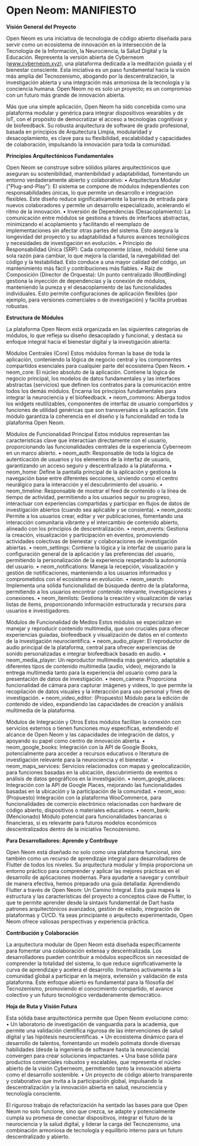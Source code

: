 # Open Neom: MANIFIESTO

**Visión General del Proyecto**

Open Neom es una iniciativa de tecnología de código abierto diseñada para servir como un ecosistema
de innovación en la intersección de la Tecnología de la Información, la Neurociencia, la Salud Digital
y la Educación. Representa la versión abierta de Cyberneom (www.cyberneom.xyz), una plataforma dedicada
a la meditación guiada y el bienestar consciente. Esta iniciativa es un paso fundamental hacia la visión
más amplia del Tecnozenismo, abogando por la descentralización, la investigación abierta y una integración
más armoniosa de la tecnología y la conciencia humana. Open Neom no es solo un proyecto; es un compromiso
con un futuro más grande de innovación abierta.

Más que una simple aplicación, Open Neom ha sido concebida como una plataforma modular y genérica para integrar
dispositivos wearables y de IoT, con el propósito de democratizar el acceso a tecnologías cognitivas y de biofeedback.
Su robusta arquitectura de software de grado profesional, basada en principios de Arquitectura Limpia, modularidad
y desacoplamiento, es clave para su flexibilidad, escalabilidad y capacidades de colaboración, impulsando la innovación
para toda la comunidad.

**Principios Arquitectónicos Fundamentales**

Open Neom se construye sobre sólidos pilares arquitectónicos que aseguran su sostenibilidad, mantenibilidad y adaptabilidad,
fomentando un entorno verdaderamente abierto y colaborativo:
•	Arquitectura Modular ("Plug-and-Play"): El sistema se compone de módulos independientes con responsabilidades únicas,
    lo que permite un desarrollo e integración flexibles. Este diseño reduce significativamente la barrera de entrada para
    nuevos colaboradores y permite un desarrollo especializado, acelerando el ritmo de la innovación.
•	Inversión de Dependencias (Desacoplamiento): La comunicación entre módulos se gestiona a través de interfaces
    abstractas, minimizando el acoplamiento y facilitando el reemplazo de implementaciones sin afectar otras partes
    del sistema. Esto asegura la longevidad del proyecto y su adaptabilidad a futuros avances tecnológicos y necesidades
    de investigación en evolución.
•	Principio de Responsabilidad Única (SRP): Cada componente (clase, módulo) tiene una sola razón para cambiar,
    lo que mejora la claridad, la navegabilidad del código y la testabilidad. Esto conduce a una mayor calidad del código,
    un mantenimiento más fácil y contribuciones más fiables.
•	Raíz de Composición (Director de Orquesta): Un punto centralizado (RootBinding) gestiona la inyección de dependencias
    y la conexión de módulos, manteniendo la pureza y el desacoplamiento de las funcionalidades individuales. Esto permite
    configuraciones de aplicación flexibles (por ejemplo, para versiones comerciales o de investigación) y facilita pruebas robustas.

**Estructura de Módulos**

La plataforma Open Neom está organizada en las siguientes categorías de módulos, lo que refleja su diseño desacoplado y funcional,
y destaca su enfoque integral hacia el bienestar digital y la investigación abierta:

Módulos Centrales (Core)
Estos módulos forman la base de toda la aplicación, conteniendo la lógica de negocio central y los componentes compartidos esenciales
para cualquier parte del ecosistema Open Neom.
•	neom_core: El núcleo absoluto de la aplicación. Contiene la lógica de negocio principal, los modelos de datos fundamentales
    y las interfaces abstractas (servicios) que definen los contratos para la comunicación entre todos los demás módulos.
    Encarna los principios fundamentales para integrar la neurociencia y el biofeedback.
•	neom_commons: Alberga todos los widgets reutilizables, componentes de interfaz de usuario compartidos y funciones de 
    utilidad genéricas que son transversales a la aplicación. Este módulo garantiza la coherencia en el diseño y la funcionalidad
    en toda la plataforma Open Neom.

Módulos de Funcionalidad Principal
Estos módulos representan las características clave que interactúan directamente con el usuario, proporcionando las funcionalidades
centrales de la experiencia Cyberneom en un marco abierto.
•	neom_auth: Responsable de toda la lógica de autenticación de usuarios y los elementos de la interfaz de usuario, garantizando
    un acceso seguro y descentralizado a la plataforma.
•	neom_home: Define la pantalla principal de la aplicación y gestiona la navegación base entre diferentes secciones,
    sirviendo como el centro neurálgico para la interacción y el descubrimiento del usuario.
•	neom_timeline: Responsable de mostrar el feed de contenido o la línea de tiempo de actividad, permitiendo a los usuarios
    seguir su progreso, interactuar con experiencias compartidas y participar en flujos de datos de investigación abiertos
    (cuando sea aplicable y se consienta).
•	neom_posts: Permite a los usuarios crear, editar y ver publicaciones, fomentando una interacción comunitaria vibrante
    y el intercambio de contenido abierto, alineado con los principios de descentralización.
•	neom_events: Gestiona la creación, visualización y participación en eventos, promoviendo actividades colectivas de bienestar
    y colaboraciones de investigación abiertas.
•	neom_settings: Contiene la lógica y la interfaz de usuario para la configuración general de la aplicación y las preferencias
    del usuario, permitiendo la personalización de la experiencia respetando la autonomía del usuario.
•	neom_notifications: Maneja la recepción, visualización y gestión de notificaciones, manteniendo a los usuarios informados
    y comprometidos con el ecosistema en evolución.
•	neom_search: Implementa una sólida funcionalidad de búsqueda dentro de la plataforma, permitiendo a los usuarios encontrar
    contenido relevante, investigaciones y conexiones.
•	neom_itemlists: Gestiona la creación y visualización de varias listas de ítems, proporcionando información estructurada
    y recursos para usuarios e investigadores.

Módulos de Funcionalidad de Medios
Estos módulos se especializan en manejar y reproducir contenido multimedia, que son cruciales para ofrecer experiencias guiadas,
biofeedback y visualización de datos en el contexto de la investigación neurocientífica.
•	neom_audio_player: El reproductor de audio principal de la plataforma, central para ofrecer experiencias de sonido personalizadas
    e integrar biofeedback basado en audio.
•	neom_media_player: Un reproductor multimedia más genérico, adaptable a diferentes tipos de contenido multimedia (audio, video),
    mejorando la entrega multimedia tanto para la experiencia del usuario como para la presentación de datos de investigación.
•	neom_camera: Proporciona funcionalidad de cámara para capturar imágenes y videos, lo que permite la recopilación de datos visuales
    y la interacción para uso personal y fines de investigación.
•	neom_video_editor: (Propuesto) Módulo para la edición de contenido de video, expandiendo las capacidades de creación y análisis
    multimedia de la plataforma.

Módulos de Integración y Otros
Estos módulos facilitan la conexión con servicios externos o tienen funciones muy específicas, extendiendo el alcance de Open Neom
y las capacidades de integración de datos, y apoyando su papel como centro de innovación abierta.
•	neom_google_books: Integración con la API de Google Books, potencialmente para acceder a recursos educativos o literatura
    de investigación relevante para la neurociencia y el bienestar.
•	neom_maps_services: Servicios relacionados con mapas y geolocalización, para funciones basadas en la ubicación, descubrimiento
    de eventos o análisis de datos geográficos en la investigación.
•	neom_google_places: Integración con la API de Google Places, mejorando las funcionalidades basadas en la ubicación
    y la participación de la comunidad.
•	neom_woo: (Propuesto) Integración con la plataforma WooCommerce, para funcionalidades de comercio electrónico relacionadas
    con hardware de código abierto, dispositivos o materiales educativos.
•	neom_bank: (Mencionado) Módulo potencial para funcionalidades bancarias o financieras, si es relevante para futuros modelos
    económicos descentralizados dentro de la iniciativa Tecnozenismo.

**Para Desarrolladores: Aprende y Contribuye**

Open Neom está diseñado no solo como una plataforma funcional, sino también como un recurso de aprendizaje integral para
desarrolladores de Flutter de todos los niveles. Su arquitectura modular y limpia proporciona un entorno práctico para comprender
y aplicar las mejores prácticas en el desarrollo de aplicaciones modernas. Para ayudarte a navegar y contribuir de manera efectiva,
hemos preparado una guía detallada: Aprendiendo Flutter a través de Open Neom: Un Camino Integral. Esta guía mapea la estructura
y las características del proyecto a conceptos clave de Flutter, lo que te permite aprender desde la sintaxis fundamental de Dart
hasta patrones arquitectónicos avanzados, gestión de estado, integración de plataformas y CI/CD. Ya seas principiante o arquitecto
experimentado, Open Neom ofrece valiosas perspectivas y experiencia práctica.

**Contribución y Colaboración**

La arquitectura modular de Open Neom está diseñada específicamente para fomentar una colaboración extensa y descentralizada.
Los desarrolladores pueden contribuir a módulos específicos sin necesidad de comprender la totalidad del sistema,
lo que reduce significativamente la curva de aprendizaje y acelera el desarrollo. Invitamos activamente a la comunidad global
a participar en la mejora, extensión y validación de esta plataforma. Este enfoque abierto es fundamental para la filosofía
del Tecnozenismo, promoviendo el conocimiento compartido, el avance colectivo y un futuro tecnológico verdaderamente democrático.

**Hoja de Ruta y Visión Futura**

Esta sólida base arquitectónica permite que Open Neom evolucione como:
•	Un laboratorio de investigación de vanguardia para la academia, que permite una validación científica rigurosa
    de las intervenciones de salud digital y las hipótesis neurocientíficas.
•	Un ecosistema dinámico para el desarrollo de talentos, fomentando un modelo polímata donde diversas habilidades
    (desde la ingeniería de software hasta la neurociencia) convergen para crear soluciones impactantes.
•	Una base sólida para productos comerciales robustos y escalables, que representa el núcleo abierto de la visión Cyberneom,
    permitiendo tanto la innovación abierta como el desarrollo sostenible.
•	Un proyecto de código abierto transparente y colaborativo que invita a la participación global, impulsando la descentralización
    y la innovación abierta en salud, neurociencia y tecnología consciente.

El riguroso trabajo de refactorización ha sentado las bases para que Open Neom no solo funcione, sino que crezca,
se adapte y potencialmente cumpla su promesa de conectar dispositivos, integrar el futuro de la neurociencia y la salud digital,
y liderar la carga del Tecnozenismo, una combinación armoniosa de tecnología y equilibrio interno para un futuro descentralizado y abierto.
